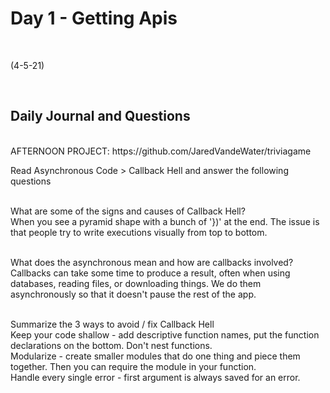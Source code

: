 # Day 1 - Getting Apis
<br>
  
 (4-5-21)

<br>

## Daily Journal and Questions
<br>
AFTERNOON PROJECT: https://github.com/JaredVandeWater/triviagame
<br>


Read Asynchronous Code > Callback Hell and answer the following questions
<br>
<br>

What are some of the signs and causes of Callback Hell?
<br>
When you see a pyramid shape with a bunch of '})' at the end. The issue is that people try to write executions visually from top to bottom.
<br>
<br>

What does the asynchronous mean and how are callbacks involved?
<br>
Callbacks can take some time to produce a result, often when using databases, reading files, or downloading things. We do them asynchronously so that it doesn't pause the rest of the app.
<br>
<br>

Summarize the 3 ways to avoid / fix Callback Hell
<br>
Keep your code shallow - add descriptive function names, put the function declarations on the bottom. Don't nest functions. 
<br>
Modularize - create smaller modules that do one thing and piece them together. Then you can require the module in your function. 
<br>
Handle every single error - first argument is always saved for an error. 
<br>